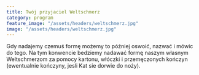 ```yaml
---
title: Twój przyjaciel Weltschmerz
category: program
feature_image: "/assets/headers/weltschmerz.jpg"
image: "/assets/headers/weltschmerz.jpg"
---
```


Gdy nadajemy czemuś formę możemy to później oswoić, nazwać i mówic do tego. Na tym konwencie bedziemy nadawać formę naszym własnym Weltschmerzom za pomocy kartonu, włóczki i przemęczonych kończyn (ewentualnie kończyny, jesli Kat sie dorwie do noży).
